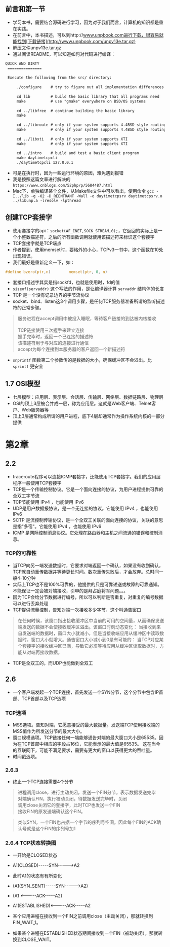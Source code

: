 ## 前言和第一节
* 学习本书，需要结合源码进行学习，因为对于我们而言，计算机的知识都是重在实践。
* 在前言中，本书描述，可以到http://www.unpbook.com进行下载，很容易就能找到[下载链接](http://www.unpbook.com/unpv13e.tar.gz)
* 解压文件unpv13e.tar.gz
* 通过阅读README，可以知道如何对代码进行编译：

```html
QUICK AND DIRTY
 ===============
 
 Execute the following from the src/ directory:
 
     ./configure    # try to figure out all implementation differences
 
     cd lib         # build the basic library that all programs need
     make           # use "gmake" everywhere on BSD/OS systems
 
     cd ../libfree  # continue building the basic library
     make
 
     cd ../libroute # only if your system supports 4.4BSD style routing sockets
     make           # only if your system supports 4.4BSD style routing sockets
 
     cd ../libxti   # only if your system supports XTI
     make           # only if your system supports XTI
 
     cd ../intro    # build and test a basic client program
     make daytimetcpcli
     ./daytimetcpcli 127.0.0.1
```  
     
* 可是在执行时，因为一些运行环境的原因，难免遇到报错
* 我是按照这篇文章进行解决的 `https://www.cnblogs.com/52php/p/5684487.html`
* Mac下，单独编译某个文件，从Makefile文件中可以看出，使用命令 `gcc -I../lib -g -O2 -D_REENTRANT -Wall -o daytimetcpsrv daytimetcpsrv.o ../libunp.a -lresolv -lpthread`

## 创建TCP套接字
* 使用套接字的api：`socket(AF_INET,SOCK_STREAM,0);`，它返回的实际上是一个小整数描述符，之后的所有函数调用就使用该描述符来标识这个套接字
* TCP套接字就是TCP端点
* 作者提到，使用memset时，要格外的小心，TCPv3一书中，这个函数在10处出现错误。
* 我们最好是重新定义一下，如：

```c
#define	bzero(ptr,n)		memset(ptr, 0, n)
```

* 套接口描述字其实是指sockfd，也就是使用时，fd的值
* `sizeof(servaddr)` 这个写法的作用，是让编译器计算 `servaddr` 结构体的长度
* TCP 是一个没有记录边界的字节流协议
* socket、bind、listen这3个调用步骤，是任何TCP服务器准备所谓的监听描述符的正常步骤。
>服务进程在accept调用中被投入睡眠，等待客户链接的到达被内核接收 <br>  
TCP链接使用三次握手来建立连接<br>
握手完毕时，返回一个已连接的描述符<br>
该描述符用于与对应的连接进行通信<br>
accept为每个连接到本服务器的客户返回一个新描述符<br>

* `snprintf` 函数第二个参数传的是数据的大小，确保缓冲区不会溢出。比 `sprintf` 更安全

## 1.7 OSI模型
* 七层模型：应用层、表示层、会话层、传输层、网络层、数据链路层、物理层
* OSI的顶上3层被合并成一层，称为应用层。这就是Web客户端、Telnet客户、Web服务器等
* 顶上3层通常构成所谓的用户进程，底下4层却通常作为操作系统内核的一部分提供

# 第2章

## 2.2
* traceroute程序可以连接ICMP套接字，还能使用TCP套接字。我们的应用层程序一般使用TCP套接字
* TCP是一个传输控制协议。它是一个面向连接的协议，为用户进程提供可靠的全双工字节流
* TCP节能使用 IPv4 ，也能使用 IPv6
* UDP是用户数据报协议，是一个无连接的协议。它能使用 IPv4 ，也能使用 IPv6
* SCTP 是流控制传输协议，是一个全双工关联的面向连接的协议，关联的意思是指"多宿"。它能使用 IPv4 ，也能使用 IPv6
* ICMP 是网际控制消息协议。它处理在路由器和主机之间流通的错误和控制消息。

### TCP的可靠性
* 当TCP向另一端发送数据时，它要求对端返回一个确认，如果没有收到确认，TCP就自动重传数据并等待更长时间。数次重传失败后，才会放弃。总时间一般4-10分钟
* 实际上TCP也不是100%可靠的，他提供的只是可靠递送或故障的可靠通知。不能保证一定会被对端接收，引申的是拜占庭将军问题。。。
* 因为TCP会给分节数据进行编号，所以可以判断是否重复，对重复的编号数据 可以进行丢弃处理
* TCP提供流量控制，告知对端一次接收多少字节，这个叫通告窗口
>在任何时候，该窗口指出接收缓冲区中当前的可用的空间量，从而确保发送端发送的数据不会使接收缓冲区溢出。该窗口时刻动态变化：
当接收到来自发送端的数据时，窗口大小就减小，但是当接收端应用从缓冲区中读取数据时，窗口大小就增大。通告窗口大小减小到0是有可能的：
当TCP对应某个套接字的接收缓冲区已满，导致它必须等待应用从缓冲区读取数据时，方能从对端再接收数据。

* TCP是全双工的，而UDP也能做到全双工

## 2.6
* 一个客户端发起一个TCP连接，首先发送一个SYN分节，这个分节中包含IP首部、TCP首部以及TCP选项

### TCP选项
* MSS选项。告知对端，它愿意接受的最大数据量。发送端TCP使用接收端的MSS值作为所发送分节的最大大小。
* 窗口规模选项。TCP链接任何一端能够通告对端的最大窗口大小是65535。因为在TCP首部中相应的字段占16位，它能表示的最大值是65535。
    这在当今的互联网下，可能不满足要求，需要有更大的窗口以获得更大的吞吐量。
* 时间戳选项。

### 2.6.3
* 终止一个TCP连接需要4个分节
>进程调用close，进行主动关闭，发送一个FIN分节，表示数据发送完毕<br>
对端确认FIN，执行被动关闭，待数据发送完毕时，关闭<br>
调用close关闭它的套接字，此时TCP也发送一个FIN<br>
接收FIN的原发送端确认这个FIN。

>类似SYN，一个FIN也占据一个字节的序列号空间。因此每个FIN的ACK确认号就是这个FIN的序列号加1

### 2.6.4 TCP状态转换图
* 一开始是CLOSED状态
* A1(CLOSED)-----SYN----->A2
* 此时A1的状态有有所变化
* (A1(SYN_SENT)-----SYN----->A2)
* (A1          <-----ACK-----A2)
* A1(ESTABLISHED)<-----ACK-----A2

* 某个应用进程在接收到一个FIN之前调用close（主动关闭），那就转换到FIN_WAIT_1。
* 如果某个进程在ESTABLISHED状态期间接收到一个FIN（被动关闭），那就转换到CLOSE_WAIT。








